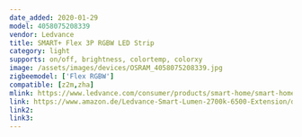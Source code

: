```yaml
---
date_added: 2020-01-29
model: 4058075208339
vendor: Ledvance
title: SMART+ Flex 3P RGBW LED Strip
category: light
supports: on/off, brightness, colortemp, colorxy
image: /assets/images/devices/OSRAM_4058075208339.jpg
zigbeemodel: ['Flex RGBW']
compatible: [z2m,zha]
mlink: https://www.ledvance.com/consumer/products/smart-home/smart-home-products-with-zigbee-technology/smart-home-luminaires/indoor-luminaires/smart-flex-rgbw/index.jsp?productId=ZMP_3573686&classificationId=GPS01_3576323
link: https://www.amazon.de/Ledvance-Smart-Lumen-2700k-6500-Extension/dp/B07M7V7FPH
link2: 
link3: 
---
```

